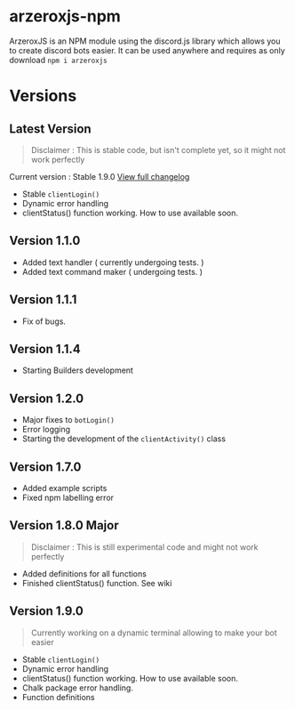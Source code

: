 # arzeroxjs-npm

ArzeroxJS is an NPM module using the discord.js library which allows you to create discord bots easier. It can be used anywhere and requires as only download `npm i arzeroxjs`

# Versions

## Latest Version

> Disclaimer : This is stable code, but isn't complete yet, so it might not work perfectly

Current version : Stable 1.9.0
[View full changelog](##Version-1.9.0)

- Stable `clientLogin()`
- Dynamic error handling
- clientStatus() function working. How to use available soon.

## Version 1.1.0

- Added text handler ( currently undergoing tests. )
- Added text command maker ( undergoing tests. )

## Version 1.1.1

- Fix of bugs.

## Version 1.1.4

- Starting Builders development

## Version 1.2.0

- Major fixes to `botLogin()`
- Error logging
- Starting the development of the `clientActivity()` class

## Version 1.7.0

- Added example scripts
- Fixed npm labelling error

## Version 1.8.0 Major

> Disclaimer : This is still experimental code and might not work perfectly

- Added definitions for all functions
- Finished clientStatus() function. See wiki

## Version 1.9.0

> Currently working on a dynamic terminal allowing to make your bot easier

- Stable `clientLogin()`
- Dynamic error handling
- clientStatus() function working. How to use available soon.
- Chalk package error handling.
- Function definitions
